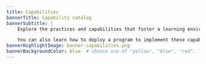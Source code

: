 ```yaml
---
title: Capabilities
bannerTitle: Capability catalog
bannerSubtitle: |
    Explore the practices and capabilities that foster a learning environment, efficient processes, and rapid feedback, all of which accelerate software delivery and enhance overall organizational performance. Each of these articles presentes specific practices, providing implementation guidance and strategies to overcome common challenges.

    You can also learn how to deploy a program to implement these capabilities in our guide ["How to Transform."](/guides/how-to-transform/)
bannerHighlightImage: banner-capabilities.png
bannerBackgroundColor: blue  # choose one of "yellow", "blue", "red", "purple"
---
```


